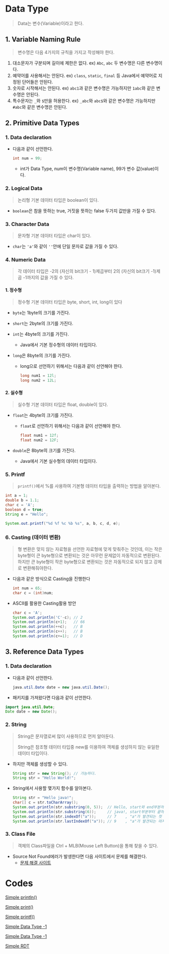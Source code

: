 # Data Type

> Data는 변수(Variable)이라고 한다.

## 1. Variable Naming Rule

> 변수명은 다음 4가지의 규칙을 가지고 작성해야 한다.

1. 대소문자가 구분되며 길이에 제한은 없다.
   ex) `Abc`, `abc` 두 변수명은 다른 변수명이다.
2. 예약어를 사용해서는 안된다.
   ex) `class`, `static`, `final` 등 Java에서 예약어로 지정된 단어들은 안된다.
3. 숫자로 시작해서는 안된다.
   ex) `abc1`과 같은 변수명은 가능하지만 `1abc`와 같은 변수명은 안된다.
4. 특수문자는 `_`와 `$`만을 허용한다.
   ex) `_abc`와 `abc$`와 같은 변수명은 가능하지만 `#abc`와 같은 변수명은 안된다.

## 2. Primitive Data Types
### 1. Data declaration

* 다음과 같이 선언한다.

  ```java
  int num = 99;
  ```

  * int가 Data Type, num이 변수명(Variable name), 99가 변수 값(value)이다.

### 2. Logical Data

> 논리형 기본 데이터 타입은 boolean이 있다.

* `boolean`은 참을 뜻하는 true, 거짓을 뜻하는 false 두가지 값만을 가질 수 있다.

### 3. Character Data

> 문자형 기본 데이터 타입은 char이 있다.

* `char`는 `'a'`와 같이 `''`안에 단일 문자로 값을 가질 수 있다.

### 4. Numeric Data

> 각 데이터 타입은 -2의 (자신의 bit크기 - 1)제곱부터 2의 (자신의 bit크기 -1)제곱 -1까지의 값을 가질 수 있다.

#### 1. 정수형

> 정수형 기본 데이터 타입은 byte, short, int, long이 있다

* `byte`는 1byte의 크기를 가진다.

* `short`는 2byte의 크기를 가진다.

* `int`는 4byte의 크기를 가진다.

  * Java에서 기본 정수형의 데이터 타입이다.

* `long`은 8byte의 크기를 가진다.

  * long으로 선언하기 위해서는 다음과 같이 선언해야 한다.

    ```java
    long num1 = 12l;
    long num2 = 12L;
    ```

#### 2. 실수형

> 실수형 기본 데이터 타입은 float, double이 있다.

* `float`는 4byte의 크기를 가진다.

  * `float`로 선언하기 위해서는 다음과 같이 선언해야 한다.

    ```java
    float num1 = 12f;
    float num2 = 12F;
    ```

* `double`은 8byte의 크기를 가진다.

  * Java에서 기본 실수형의 데이터 타입이다.

### 5. Printf

> `printf()`에서 %를 사용하여 기본형 데이터 타입을 출력하는 방법을 알아본다.

```java
int a = 1;
double b = 1.1;
char c = 'A';
boolean d = true;
String e = "Hello";

System.out.printf("%d %f %c %b %s", a, b, c, d, e);
```

### 6. Casting (데이터 변환)

> 형 변환은 맞지 않는 자료형을 선언한 자료형에 맞게 맞춰주는 것인데, 이는 작은 byte형이 큰 byte형으로 변환되는 것은 아무런 문제없이 자동적으로 변환된다. 하지만 큰 byte형이 작은 byte형으로 변환되는 것은 자동적으로 되지 않고 강제로 변환해줘야한다.

* 다음과 같은 방식으로 Casting을 진행한다

  ```java
  int num = 65;
  char c = (int)num;
  ```

* ASCII를 활용한 Casting활용 방안

  ```java
  char c = 'A';
  System.out.println('C'-c); // 2
  System.out.println(c+1);   // 66
  System.out.println(++c);   // B
  System.out.println(c++);   // B
  System.out.println(c+=1);  // D
  ```

## 3. Reference Data Types

### 1. Data declaration

* 다음과 같이 선언한다.

  ```java
  java.util.Date date = new java.util.Date();
  ```

*   패키지를 가져왔다면 다음과 같이 선언한다.

  ```java
  import java.util.Date;
  Date date = new Date();
  ```

### 2. String

> String은 문자열로써 많이 사용하므로 먼저 알아둔다.
>
> String은 참조형 데이터 타입중 new를 이용하여 객체를 생성하지 않는 유일한 데이터 타입이다.

* 하지만 객체를 생성할 수 있다.

  ```java
  String str = new String(); // 가능하다.
  String str = "Hello World!";
  ```

* String에서 사용할 몇가지 함수를 알아본다.

  ```java
  String str = "Hello java!";
  char[] c = str.toCharArray();
  System.out.println(str.substring(0, 5));  // Hello, start와 end부분까지의 일부분 추출
  System.out.println(str.substring(6));     // java!, start부분부터 끝까지 추출
  System.out.println(str.indexOf("a"));     // 7    , "a"가 발견되는 첫 위치 추출
  System.out.println(str.lastIndexOf("a")); // 9    , "a"가 발견되는 마지막 위치 추출
  ```

### 3. Class File

> 객체의 Class파일을 Ctrl + MLB(Mouse Left Button)을 통해 찾을 수 있다.

* Source Not Found에러가 발생한다면 다음 사이트에서 문제를 해결한다.
  * [문제 해결 사이트](https://treasurebear.tistory.com/42)

# Codes

[Simple println()](https://github.com/TunaHG/Java-Programming/blob/master/src/Day01/Sample01.java)

[Simple print()](https://github.com/TunaHG/Java-Programming/blob/master/src/Day01/Sample02.java)

[Simple printf()](https://github.com/TunaHG/Java-Programming/blob/master/src/Day01/Sample03.java)

[Simple Data Type -1](https://github.com/TunaHG/Java-Programming/blob/master/src/Day01/Sample04.java)

[Simple Data Type -1](https://github.com/TunaHG/Java-Programming/blob/master/src/Day02/Test01.java)

[Simple RDT](https://github.com/TunaHG/Java-Programming/blob/master/src/Day02/Test02.java)